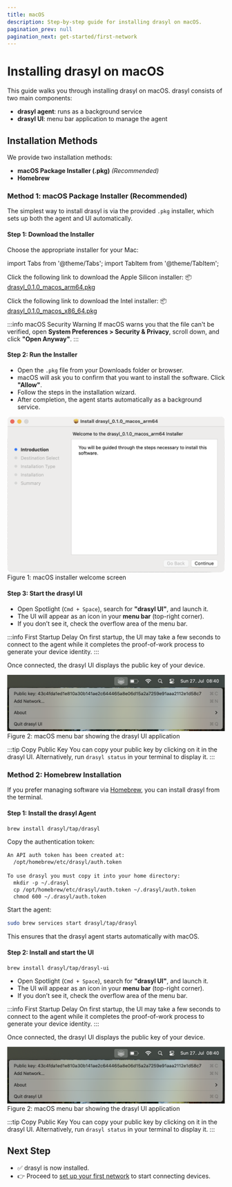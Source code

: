 ```yaml
---
title: macOS
description: Step-by-step guide for installing drasyl on macOS.
pagination_prev: null
pagination_next: get-started/first-network
---
```


# Installing drasyl on macOS

This guide walks you through installing drasyl on macOS. drasyl consists of two main components:

* **drasyl agent**: runs as a background service
* **drasyl UI**: menu bar application to manage the agent

## Installation Methods

We provide two installation methods:

* **macOS Package Installer (.pkg)** _(Recommended)_
* **Homebrew**

### Method 1: macOS Package Installer (Recommended)

The simplest way to install drasyl is via the provided `.pkg` installer, which sets up both the agent and UI automatically.

#### Step 1: Download the Installer

Choose the appropriate installer for your Mac:

import Tabs from '@theme/Tabs';
import TabItem from '@theme/TabItem';

<Tabs>
  <TabItem value="apple-silicon" label="Apple Silicon" default>

Click the following link to download the Apple Silicon installer:
📦 [drasyl_0.1.0_macos_arm64.pkg](https://download.drasyl.org/binaries/0.1.0/macos-arm64/drasyl_0.1.0_macos_arm64.pkg)

  </TabItem>
  <TabItem value="intel" label="Intel">

Click the following link to download the Intel installer:
📦 [drasyl_0.1.0_macos_x86_64.pkg](https://download.drasyl.org/binaries/0.1.0/macos-amd64/drasyl_0.1.0_macos_x86_64.pkg)

  </TabItem>
</Tabs>

:::info macOS Security Warning
If macOS warns you that the file can't be verified, open **System Preferences > Security & Privacy**, scroll down, and click **"Open Anyway"**.
:::

#### Step 2: Run the Installer

* Open the `.pkg` file from your Downloads folder or browser.
* macOS will ask you to confirm that you want to install the software. Click **"Allow"**.
* Follow the steps in the installation wizard.
* After completion, the agent starts automatically as a background service.

<div style={{ maxWidth: '550px', margin: '1rem auto', textAlign: 'center' }}>
  <img
    src="/img/macos-installer.png"
    alt="Screenshot showing the welcome screen of macOS installer"
    style={{
      maxWidth: '100%',
      width: '100%',
      boxShadow: '0 4px 16px rgba(0, 0, 0, 0.35)',
      margin: '0 auto',
      backgroundColor: '#ddd',
    }}
  />
  <div style={{ textAlign: 'center', color: '#666' }}>
    Figure 1: macOS installer welcome screen
  </div>
</div>

#### Step 3: Start the drasyl UI

* Open Spotlight (`Cmd + Space`), search for **"drasyl UI"**, and launch it.
* The UI will appear as an icon in your **menu bar** (top-right corner).
* If you don’t see it, check the overflow area of the menu bar.

:::info First Startup Delay
On first startup, the UI may take a few seconds to connect to the agent while it completes the proof-of-work process to generate your device identity.
:::

Once connected, the drasyl UI displays the public key of your device.

<div style={{ maxWidth: '600px', margin: '1rem auto', textAlign: 'center' }}>
  <img
    src="/img/macos-menubar.png"
    alt="macOS menu bar showing the drasyl UI application"
    style={{
      maxWidth: '100%',
      width: '100%',
      boxShadow: '0 4px 16px rgba(0, 0, 0, 0.35)',
      margin: '0 auto',
      backgroundColor: '#ddd',
    }}
  />
  <div style={{ textAlign: 'center', color: '#666' }}>
    Figure 2: macOS menu bar showing the drasyl UI application
  </div>
</div>

:::tip Copy Public Key
You can copy your public key by clicking on it in the drasyl UI.
Alternatively, run `drasyl status` in your terminal to display it.
:::

### Method 2: Homebrew Installation

If you prefer managing software via [Homebrew](https://brew.sh/), you can install drasyl from the terminal.

#### Step 1: Install the drasyl Agent

```bash
brew install drasyl/tap/drasyl
```

Copy the authentication token: 
```
An API auth token has been created at:
  /opt/homebrew/etc/drasyl/auth.token

To use drasyl you must copy it into your home directory:
  mkdir -p ~/.drasyl
  cp /opt/homebrew/etc/drasyl/auth.token ~/.drasyl/auth.token
  chmod 600 ~/.drasyl/auth.token
```

Start the agent:
```bash
sudo brew services start drasyl/tap/drasyl
```

This ensures that the drasyl agent starts automatically with macOS.

#### Step 2: Install and start the UI

```bash
brew install drasyl/tap/drasyl-ui
```

* Open Spotlight (`Cmd + Space`), search for **"drasyl UI"**, and launch it.
* The UI will appear as an icon in your **menu bar** (top-right corner).
* If you don’t see it, check the overflow area of the menu bar.

:::info First Startup Delay
On first startup, the UI may take a few seconds to connect to the agent while it completes the proof-of-work process to generate your device identity.
:::

Once connected, the drasyl UI displays the public key of your device.

<div style={{ maxWidth: '600px', margin: '1rem auto', textAlign: 'center' }}>
  <img
    src="/img/macos-menubar.png"
    alt="macOS menu bar showing the drasyl UI application"
    style={{
      maxWidth: '100%',
      width: '100%',
      boxShadow: '0 4px 16px rgba(0, 0, 0, 0.35)',
      margin: '0 auto',
      backgroundColor: '#ddd',
    }}
  />
  <div style={{ textAlign: 'center', color: '#666' }}>
    Figure 2: macOS menu bar showing the drasyl UI application
  </div>
</div>

:::tip Copy Public Key
You can copy your public key by clicking on it in the drasyl UI.
Alternatively, run `drasyl status` in your terminal to display it.
:::

## Next Step

* ✅ drasyl is now installed.
* 👉 Proceed to [set up your first network](../first-network.mdx) to start connecting devices.